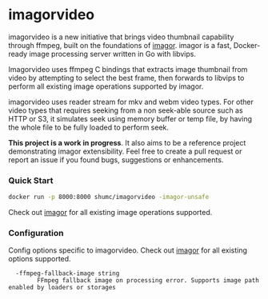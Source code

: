 # imagorvideo

imagorvideo is a new initiative that brings video thumbnail capability through ffmpeg, built on the foundations of [imagor](https://github.com/cshum/imagor). imagor is a fast, Docker-ready image processing server written in Go with libvips.

Imagorvideo uses ffmpeg C bindings that extracts image thumbnail from video by attempting to select the best frame, then forwards to libvips to perform all existing image operations supported by imagor.

imagorvideo uses reader stream for mkv and webm video types. For other video types that requires seeking from a non seek-able source such as HTTP or S3, it simulates seek using memory buffer or temp file, by having the whole file to be fully loaded to perform seek.

**This project is a work in progress**. It also aims to be a reference project demonstrating imagor extensibility. Feel free to create a pull request or report an issue if you found bugs, suggestions or enhancements.

### Quick Start

```bash
docker run -p 8000:8000 shumc/imagorvideo -imagor-unsafe
```

Check out [imagor](https://github.com/cshum/imagor#image-endpoint) for all existing image operations supported.

### Configuration

Config options specific to imagorvideo. Check out [imagor](https://github.com/cshum/imagor#configuration) for all existing options supported.

```
  -ffmpeg-fallback-image string
        FFmpeg fallback image on processing error. Supports image path enabled by loaders or storages
```


